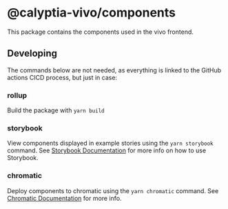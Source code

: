 # @calyptia-vivo/components

This package contains the components used in the vivo frontend.

## Developing

The commands below are not needed, as everything is linked to the GitHub actions CICD process, but just in case:

### rollup

Build the package with `yarn build`

### storybook

View components displayed in example stories using the `yarn storybook` command. See [Storybook Documentation](https://storybook.js.org) for more info on how to use Storybook.

### chromatic

Deploy components to chromatic using the `yarn chromatic` command. See [Chromatic Documentation](https://chromatic.com) for more info.
